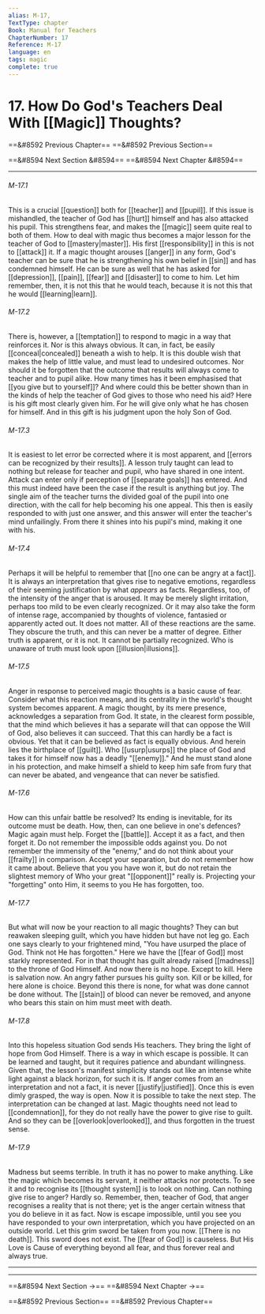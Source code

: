 ```yaml
---
alias: M-17,
TextType: chapter
Book: Manual for Teachers
ChapterNumber: 17
Reference: M-17
language: en
tags: magic
complete: true
---
```

# 17. How Do God's Teachers Deal With [[Magic]] Thoughts?

==&#8592 Previous Chapter== 
==&#8592 Previous Section== 

==&#8594 Next Section &#8594==
==&#8594 Next Chapter &#8594==
***
###### M-17.1
This is a crucial [[question]] both for [[teacher]] and [[pupil]]. If this issue is mishandled, the teacher of God has [[hurt]] himself and has also attacked his pupil. This strengthens fear, and makes the [[magic]] seem quite real to both of them. How to deal with magic thus becomes a major lesson for the teacher of God to [[mastery|master]]. His first [[responsibility]] in this is not to [[attack]] it. If a magic thought arouses [[anger]] in any form, God's teacher can be sure that he is strengthening his own belief in [[sin]] and has condemned himself. He can be sure as well that he has asked for [[depression]], [[pain]], [[fear]] and [[disaster]] to come to him. Let him remember, then, it is not this that he would teach, because it is not this that he would [[learning|learn]].

###### M-17.2
There is, however, a [[temptation]] to respond to magic in a way that reinforces it. Nor is this always obvious. It can, in fact, be easily [[conceal|concealed]] beneath a wish to help. It is this double wish that makes the help of little value, and must lead to undesired outcomes. Nor should it be forgotten that the outcome that results will always come to teacher and to pupil alike. How many times has it been emphasised that [[you give but to yourself]]? And where could this be better shown than in the kinds of help the teacher of God gives to those who need his aid? Here is his gift most clearly given him. For he will give only what he has chosen for himself. And in this gift is his judgment upon the holy Son of God.

###### M-17.3
It is easiest to let error be corrected where it is most apparent, and [[errors can be recognized by their results]]. A lesson truly taught can lead to nothing but release for teacher and pupil, who have shared in one intent. Attack can enter only if perception of [[separate goals]] has entered. And this must indeed have been the case if the result is anything but joy. The single aim of the teacher turns the divided goal of the pupil into one direction, with the call for help becoming his one appeal. This then is easily responded to with just one answer, and this answer will enter the teacher's mind unfailingly. From there it shines into his pupil's mind, making it one with his.

###### M-17.4
Perhaps it will be helpful to remember that [[no one can be angry at a fact]]. It is always an interpretation that gives rise to negative emotions, regardless of their seeming justification by what _appears_ as facts. Regardless, too, of the intensity of the anger that is aroused. It may be merely slight irritation, perhaps too mild to be even clearly recognized. Or it may also take the form of intense rage, accompanied by thoughts of violence, fantasied or apparently acted out. It does not matter. All of these reactions are the same. They obscure the truth, and this can never be a matter of degree. Either truth is apparent, or it is not. It cannot be partially recognized. Who is unaware of truth must look upon [[illusion|illusions]].

###### M-17.5
Anger in response to perceived magic thoughts is a basic cause of fear. Consider what this reaction means, and its centrality in the world's thought system becomes apparent. A magic thought, by its mere presence, acknowledges a separation from God. It state, in the clearest form possible, that the mind which believes it has a separate will that can oppose the Will of God, also believes it can succeed. That this can hardly be a fact is obvious. Yet that it can be believed as fact is equally obvious. And herein lies the birthplace of [[guilt]]. Who [[usurp|usurps]] the place of God and takes it for himself now has a deadly "[[enemy]]." And he must stand alone in his protection, and make himself a shield to keep him safe from fury that can never be abated, and vengeance that can never be satisfied.

###### M-17.6
How can this unfair battle be resolved? Its ending is inevitable, for its outcome must be death. How, then, can one believe in one's defences? Magic again must help. Forget the [[battle]]. Accept it as a fact, and then forget it. Do not remember the impossible odds against you. Do not remember the immensity of the "enemy," and do not think about your [[frailty]] in comparison. Accept your separation, but do not remember how it came about. Believe that you you have won it, but do not retain the slightest memory of Who your great "[[opponent]]" really is. Projecting your "forgetting" onto Him, it seems to you He has forgotten, too.

###### M-17.7
But what will now be your reaction to all magic thoughts? They can but reawaken sleeping guilt, which you have hidden but have not leg go. Each one says clearly to your frightened mind, "You have usurped the place of God. Think not He has forgotten." Here we have the [[fear of God]] most starkly represented. For in that thought has guilt already raised [[madness]] to the throne of God Himself. And now there is no hope. Except to kill. Here is salvation now. An angry father pursues his guilty son. Kill or be killed, for here alone is choice. Beyond this there is none, for what was done cannot be done without. The [[stain]] of blood can never be removed, and anyone who bears this stain on him must meet with death.

###### M-17.8
Into this hopeless situation God sends His teachers. They bring the light of hope from God Himself. There is a way in which escape is possible. It can be learned and taught, but it requires patience and abundant willingness. Given that, the lesson's manifest simplicity stands out like an intense white light against a black horizon, for such it is. If anger comes from an interpretation and not a fact, it is never [[justify|justified]]. Once this is even dimly grasped, the way is open. Now it is possible to take the next step. The interpretation can be changed at last. Magic thoughts need not lead to [[condemnation]], for they do not really have the power to give rise to guilt. And so they can be [[overlook|overlooked]], and thus forgotten in the truest sense.

###### M-17.9
Madness but seems terrible. In truth it has no power to make anything. Like the magic which becomes its servant, it neither attacks nor protects. To see it and to recognise its [[thought system]] is to look on nothing. Can nothing give rise to anger? Hardly so. Remember, then, teacher of God, that anger recognises a reality that is not there; yet is the anger certain witness that you do believe in it as fact. Now is escape impossible, until you see you have responded to your own interpretation, which you have projected on an outside world. Let this grim sword be taken from you now. [[There is no death]]. This sword does not exist. The [[fear of God]] is causeless. But His Love is Cause of everything beyond all fear, and thus forever real and always true.
***
***

==&#8594 Next Section ->==
==&#8594 Next Chapter ->==

==&#8592 Previous Section==
==&#8592 Previous Chapter==
